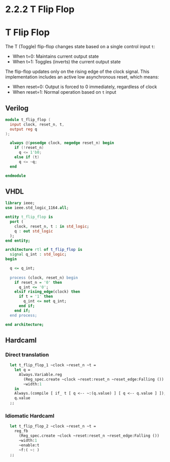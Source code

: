 # 2.2.2 T Flip Flop

# T Flip Flop

The T (Toggle) flip-flop changes state based on a single control input `t`:

- When t=0: Maintains current output state
- When t=1: Toggles (inverts) the current output state

The flip-flop updates only on the rising edge of the clock signal. This implementation
includes an active low asynchronous reset, which means:

- When reset=0: Output is forced to 0 immediately, regardless of clock
- When reset=1: Normal operation based on `t` input

## Verilog

<!-- $MDX file=./hdl/t_flip_flop.v -->
```verilog
module t_flip_flop (
  input clock, reset_n, t,
  output reg q
);

  always @(posedge clock, negedge reset_n) begin
    if (!reset_n)
      q <= 1'b0;
    else if (t)
      q <= ~q;
  end

endmodule
```

## VHDL 

<!-- $MDX file=./hdl/t_flip_flop.vhd -->
```vhdl
library ieee;
use ieee.std_logic_1164.all;

entity t_flip_flop is
  port (
    clock, reset_n, t : in std_logic;
    q : out std_logic
  );
end entity;

architecture rtl of t_flip_flop is 
  signal q_int : std_logic;
begin

  q <= q_int;
  
  process (clock, reset_n) begin
    if reset_n = '0' then 
      q_int <= '0';
    elsif rising_edge(clock) then
      if t = '1' then
        q_int <= not q_int;
      end if;
    end if;
  end process;

end architecture;
```

## Hardcaml

### Direct translation

<!-- $MDX file=./lib/sequential_examples.ml,part=t_flip_flop_1 -->
```ocaml
  let t_flip_flop_1 ~clock ~reset_n ~t =
    let q =
      Always.Variable.reg
        (Reg_spec.create ~clock ~reset:reset_n ~reset_edge:Falling ())
        ~width:1
    in
    Always.(compile [ if_ t [ q <-- ~:(q.value) ] [ q <-- q.value ] ]);
    q.value
  ;;
```

### Idiomatic Hardcaml

<!-- $MDX file=./lib/sequential_examples.ml,part=t_flip_flop_2 -->
```ocaml
  let t_flip_flop_2 ~clock ~reset_n ~t =
    reg_fb
      (Reg_spec.create ~clock ~reset:reset_n ~reset_edge:Falling ())
      ~width:1
      ~enable:t
      ~f:( ~: )
  ;;
```
